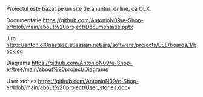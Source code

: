 Proiectul este bazat pe un site de anunturi online, ca OLX.

Documentatie
https://github.com/AntonioN09/e-Shop-er/blob/main/about%20project/Documentatie.pptx

Jira
https://antonio10nastase.atlassian.net/jira/software/projects/ESE/boards/1/backlog

Diagrams
https://github.com/AntonioN09/e-Shop-er/tree/main/about%20project/Diagrams

User stories
https://github.com/AntonioN09/e-Shop-er/blob/main/about%20project/User_stories.docx